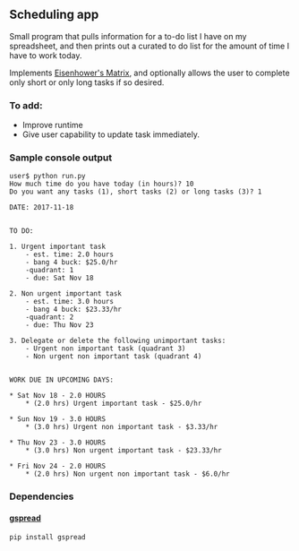 ## Scheduling app
Small program that pulls information for a to-do list I have on my spreadsheet, and then prints out a curated to do list for the amount of time I have to work today.

Implements [Eisenhower's Matrix](http://www.eisenhower.me/eisenhower-matrix/), and optionally allows the user to complete only short or only long tasks if so desired.

### To add:
* Improve runtime
* Give user capability to update task immediately.

### Sample console output

```
user$ python run.py
How much time do you have today (in hours)? 10
Do you want any tasks (1), short tasks (2) or long tasks (3)? 1

DATE: 2017-11-18


TO DO:

1. Urgent important task 
    - est. time: 2.0 hours 
    - bang 4 buck: $25.0/hr
    -quadrant: 1
    - due: Sat Nov 18

2. Non urgent important task 
    - est. time: 3.0 hours 
    - bang 4 buck: $23.33/hr
    -quadrant: 2
    - due: Thu Nov 23

3. Delegate or delete the following unimportant tasks: 
    - Urgent non important task (quadrant 3)
    - Non urgent non important task (quadrant 4)


WORK DUE IN UPCOMING DAYS:

* Sat Nov 18 - 2.0 HOURS
    * (2.0 hrs) Urgent important task - $25.0/hr

* Sun Nov 19 - 3.0 HOURS
    * (3.0 hrs) Urgent non important task - $3.33/hr

* Thu Nov 23 - 3.0 HOURS
    * (3.0 hrs) Non urgent important task - $23.33/hr

* Fri Nov 24 - 2.0 HOURS
    * (2.0 hrs) Non urgent non important task - $6.0/hr
```

### Dependencies

#### [gspread](http://gspread.readthedocs.io/en/latest/)
```python
pip install gspread
```